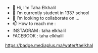 - 👋 Hi, I’m Taha Elkhalil
- 🌱 I’m currently student in 1337 school
- 💞️ I’m looking to collaborate on ...
- 📫 How to reach me :
- INSTAGRAM : taha elkhalil
- FACEBOOK : taha elkhalil


https://badge.mediaplus.ma/water/taelkhal
